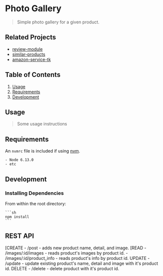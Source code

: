 # Photo Gallery

  > Simple photo gallery for a given product.

## Related Projects
  * [review-module](https://github.com/Viamis/review-module)
  * [similar-products](https://github.com/Viamis/similar-products)
  * [amazon-service-tk](https://github.com/Viamis/amazon-service-tk)

## Table of Contents

  1. [Usage](#Usage)
  1. [Requirements](#requirements)
  1. [Development](#development)

## Usage

  > Some usage instructions

## Requirements

  An `nvmrc` file is included if using [nvm](https://github.com/creationix/nvm).

    - Node 6.13.0
    - etc

## Development

  ### Installing Dependencies

  From within the root directory:

    ```sh
    npm install
    ```

## REST API
  
  [CREATE - /post - adds new product name, detail, and image.
  [READ - /images/:id/images - reads product's images by product id.
       - /images/:id/product_info - reads product's info by product id.
  UPDATE - /update - update existing product's name, detail and image with it's product id.
  DELETE - /delete - delete product with it's product id.